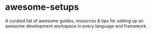 # awesome-setups
A curated list of awesome guides, resources &amp; tips for setting up an awesome development workspace in every language and framework.
